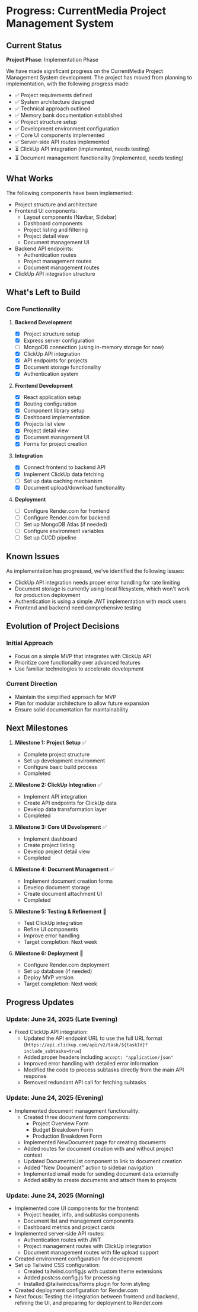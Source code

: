 # Progress: CurrentMedia Project Management System

## Current Status

**Project Phase**: Implementation Phase

We have made significant progress on the CurrentMedia Project Management System development. The project has moved from planning to implementation, with the following progress made:

- ✅ Project requirements defined
- ✅ System architecture designed
- ✅ Technical approach outlined
- ✅ Memory bank documentation established
- ✅ Project structure setup
- ✅ Development environment configuration
- ✅ Core UI components implemented
- ✅ Server-side API routes implemented
- ⏳ ClickUp API integration (implemented, needs testing)
- ⏳ Document management functionality (implemented, needs testing)

## What Works

The following components have been implemented:

- Project structure and architecture
- Frontend UI components:
  - Layout components (Navbar, Sidebar)
  - Dashboard components
  - Project listing and filtering
  - Project detail view
  - Document management UI
- Backend API endpoints:
  - Authentication routes
  - Project management routes
  - Document management routes
- ClickUp API integration structure

## What's Left to Build

### Core Functionality

1. **Backend Development**

   - [x] Project structure setup
   - [x] Express server configuration
   - [ ] MongoDB connection (using in-memory storage for now)
   - [x] ClickUp API integration
   - [x] API endpoints for projects
   - [x] Document storage functionality
   - [x] Authentication system

2. **Frontend Development**

   - [x] React application setup
   - [x] Routing configuration
   - [x] Component library setup
   - [x] Dashboard implementation
   - [x] Projects list view
   - [x] Project detail view
   - [x] Document management UI
   - [x] Forms for project creation

3. **Integration**

   - [x] Connect frontend to backend API
   - [x] Implement ClickUp data fetching
   - [ ] Set up data caching mechanism
   - [x] Document upload/download functionality

4. **Deployment**
   - [ ] Configure Render.com for frontend
   - [ ] Configure Render.com for backend
   - [ ] Set up MongoDB Atlas (if needed)
   - [ ] Configure environment variables
   - [ ] Set up CI/CD pipeline

## Known Issues

As implementation has progressed, we've identified the following issues:

- ClickUp API integration needs proper error handling for rate limiting
- Document storage is currently using local filesystem, which won't work for production deployment
- Authentication is using a simple JWT implementation with mock users
- Frontend and backend need comprehensive testing

## Evolution of Project Decisions

### Initial Approach

- Focus on a simple MVP that integrates with ClickUp API
- Prioritize core functionality over advanced features
- Use familiar technologies to accelerate development

### Current Direction

- Maintain the simplified approach for MVP
- Plan for modular architecture to allow future expansion
- Ensure solid documentation for maintainability

## Next Milestones

1. **Milestone 1: Project Setup** ✅

   - Complete project structure
   - Set up development environment
   - Configure basic build process
   - Completed

2. **Milestone 2: ClickUp Integration** ✅

   - Implement API integration
   - Create API endpoints for ClickUp data
   - Develop data transformation layer
   - Completed

3. **Milestone 3: Core UI Development** ✅

   - Implement dashboard
   - Create project listing
   - Develop project detail view
   - Completed

4. **Milestone 4: Document Management** ✅

   - Implement document creation forms
   - Develop document storage
   - Create document attachment UI
   - Completed

5. **Milestone 5: Testing & Refinement** 🔄

   - Test ClickUp integration
   - Refine UI components
   - Improve error handling
   - Target completion: Next week

6. **Milestone 6: Deployment** 🔄
   - Configure Render.com deployment
   - Set up database (if needed)
   - Deploy MVP version
   - Target completion: Next week

## Progress Updates

### Update: June 24, 2025 (Late Evening)

- Fixed ClickUp API integration:
  - Updated the API endpoint URL to use the full URL format (`https://api.clickup.com/api/v2/task/${taskId}?include_subtasks=true`)
  - Added proper headers including `accept: "application/json"`
  - Improved error handling with detailed error information
  - Modified the code to process subtasks directly from the main API response
  - Removed redundant API call for fetching subtasks

### Update: June 24, 2025 (Evening)

- Implemented document management functionality:
  - Created three document form components:
    - Project Overview Form
    - Budget Breakdown Form
    - Production Breakdown Form
  - Implemented NewDocument page for creating documents
  - Added routes for document creation with and without project context
  - Updated DocumentsList component to link to document creation
  - Added "New Document" action to sidebar navigation
  - Implemented email mode for sending document data externally
  - Added ability to create documents and attach them to projects

### Update: June 24, 2025 (Morning)

- Implemented core UI components for the frontend:
  - Project header, info, and subtasks components
  - Document list and management components
  - Dashboard metrics and project cards
- Implemented server-side API routes:
  - Authentication routes with JWT
  - Project management routes with ClickUp integration
  - Document management routes with file upload support
- Created environment configuration for development
- Set up Tailwind CSS configuration:
  - Created tailwind.config.js with custom theme extensions
  - Added postcss.config.js for processing
  - Installed @tailwindcss/forms plugin for form styling
- Created deployment configuration for Render.com
- Next focus: Testing the integration between frontend and backend, refining the UI, and preparing for deployment to Render.com
